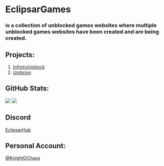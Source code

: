 # EclipsarGames 
### is a collection of unblocked games websites where multiple unblocked games websites have been created and are being created.

## Projects:
1. [InfinityUnblock](https://github.com/EclipsarGames/InfinityUnblock)
2. [Umbrion](https://github.com/EclipsarGames/Umbrion)

## GitHub Stats:

![](https://github-readme-stats.vercel.app/api?username=EclipsarGames&show=stars%20earned,commits,%20issues,%20contributed&type=bar)
![](https://github-readme-streak-stats.herokuapp.com/?user=EclipsarGames&theme=dark&hide_border=false)
## Discord
[EclipsarHub](https://discord.gg/Y8rX3hkP3B)
## Personal Account:
[@KnightOChaos](https://github.com/KnightOChaos)
